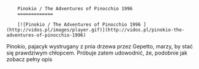 
        Pinokio / The Adventures of Pinocchio 1996 
        =============
        
        [![Pinokio / The Adventures of Pinocchio 1996 ](http://vidos.pl/images/player.gif)](http://vidos.pl/pinokio-the-adventures-of-pinocchio-1996)
        
        
 Pinokio, pajacyk wystrugany z pnia drzewa przez Gepetto, marzy, by stać się prawdziwym chłopcem. Próbuje zatem udowodnić, że, podobnie jak zobacz pełny opis
    
